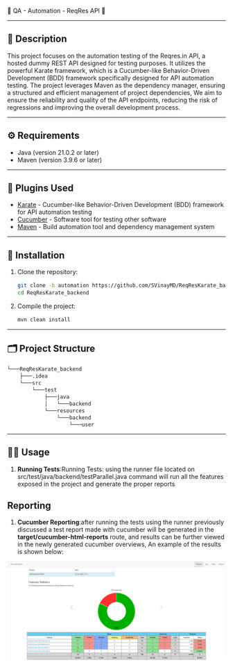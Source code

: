  🌟 QA - Automation - ReqRes API 🌟

---

## 📄 Description

This project focuses on the automation testing of the Reqres.in API, a hosted dummy REST API designed for testing purposes. It utilizes the powerful Karate framework, which is a Cucumber-like Behavior-Driven Development (BDD) framework specifically designed for API automation testing. The project leverages Maven as the dependency manager, ensuring a structured and efficient management of project dependencies, We aim to ensure the reliability and quality of the API endpoints, reducing the risk of regressions and improving the overall development process.

---

## ⚙️ Requirements

- Java (version 21.0.2 or later)
- Maven (version 3.9.6 or later)

---

## 🔌 Plugins Used

- [Karate](https://github.com/intuit/karate) - Cucumber-like Behavior-Driven Development (BDD) framework for API automation testing
- [Cucumber](https://cucumber.io/) - Software tool for testing other software
- [Maven](https://maven.apache.org/) - Build automation tool and dependency management system

---

## 🚀 Installation

1. Clone the repository:

    ```bash
    git clone -b automation https://github.com/SVinayMD/ReqResKarate_backend
    cd ReqResKarate_backend
    ```
2. Compile the project:

    ```bash
    mvn clean install
    ```
    
---

## 🗂 Project Structure

```
└───ReqResKarate_backend
    ├───.idea
    └───src
        └───test
            ├───java
            │   └───backend
            └───resources
                └───backend
                    └───user
```

---

## 🏃‍♂️ Usage

1. **Running Tests**:Running Tests: using the runner file located on src/test/java/backend/testParallel.java command will run
all the features exposed in the project and generate the proper reports

## Reporting

1. **Cucumber Reporting**:after running the tests using the runner previously discussed a test report made with cucumber will be 
generated in the **target/cucumber-html-reports** route, and results can be further viewed in the newly generated cucumber overviews, 
An example of the results is shown below:

![Cucumber Report](https://github.com/SVinayMD/ReqResKarate_backend/blob/main/cucumber_report.png)